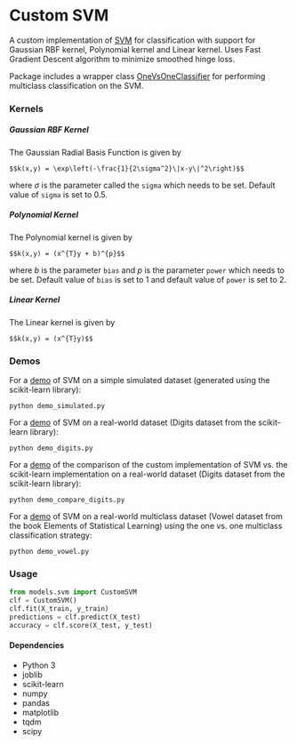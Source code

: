 # Custom SVM
A custom implementation of [SVM](models/svm.py) for classification with support for Gaussian RBF kernel, Polynomial kernel and Linear kernel. Uses Fast Gradient Descent algorithm to minimize smoothed hinge loss.

Package includes a wrapper class [OneVsOneClassifier](models/multiclass.py) for performing multiclass classification on the SVM.


### Kernels
##### Gaussian RBF Kernel
The Gaussian Radial Basis Function is given by
```
$$k(x,y) = \exp\left(-\frac{1}{2\sigma^2}\|x-y\|^2\right)$$
```
where $\sigma$ is the parameter called the ```sigma``` which needs to be set. Default value of ```sigma``` is set to 0.5.

##### Polynomial Kernel
The Polynomial kernel is given by
```
$$k(x,y) = (x^{T}y + b)^{p}$$
```
where $b$ is the parameter ```bias``` and $p$ is the parameter ```power``` which needs to be set. Default value of ```bias``` is set to 1 and default value of ```power``` is set to 2.

##### Linear Kernel
The Linear  kernel is given by
```
$$k(x,y) = (x^{T}y)$$
```


### Demos
For a [demo](demo_simulated.py) of SVM on a simple simulated dataset (generated using the scikit-learn library):
```
python demo_simulated.py
```

For a [demo](demo_digits.py) of SVM on a real-world dataset (Digits dataset from the scikit-learn library):
```
python demo_digits.py
```

For a [demo](demo_compare_digits.py) of the comparison of the custom implementation of SVM vs. the scikit-learn implementation on a real-world dataset (Digits dataset from the scikit-learn library):
```
python demo_compare_digits.py
```

For a [demo](demo_vowel.py) of SVM on a real-world multiclass dataset (Vowel dataset from the book Elements of Statistical Learning) using the one vs. one multiclass classification strategy:
```
python demo_vowel.py
```


### Usage
```python
from models.svm import CustomSVM
clf = CustomSVM()
clf.fit(X_train, y_train)
predictions = clf.predict(X_test)
accuracy = clf.score(X_test, y_test)
```


#### Dependencies
- Python 3
- joblib
- scikit-learn
- numpy
- pandas
- matplotlib
- tqdm
- scipy